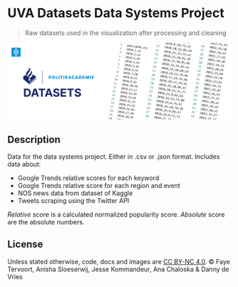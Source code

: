 # UVA Datasets Data Systems Project

> Raw datasets used in the visualization after processing and cleaning

![GitHub banner](/docs/banner.jpg)

## Description

Data for the data systems project. Either in .csv or .json format. Includes data about:

* Google Trends relative scores for each keyword
* Google Trends relative score for each region and event
* NOS news data from dataset of Kaggle
* Tweets scraping using the Twitter API

_Relative_ score is a calculated normalized popularity score. _Absolute_ score are the absolute numbers.

## License

Unless stated otherwise, code, docs and images are [CC BY-NC 4.0](https://creativecommons.org/licenses/by-nc/4.0/). © Faye Tervoort, Anisha Sloeserwij, Jesse Kommandeur, Ana Chaloska & Danny de Vries
